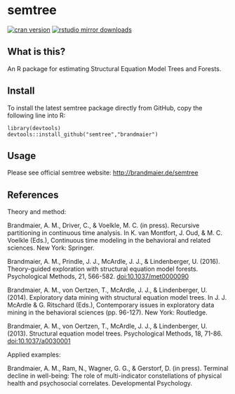 semtree
=======

[![cran
version](http://www.r-pkg.org/badges/version/semtree)](https://cran.r-project.org/package=semtree)
[![rstudio mirror
downloads](http://cranlogs.r-pkg.org/badges/semtree)](https://github.com/metacran/cranlogs.app)

What is this?
-------------

An R package for estimating Structural Equation Model Trees and Forests.

Install
-------

To install the latest semtree package directly from GitHub, copy the
following line into R:

    library(devtools)
    devtools::install_github("semtree","brandmaier")

Usage
-----

Please see official semtree website: <http://brandmaier.de/semtree>

References
----------

Theory and method:

Brandmaier, A. M., Driver, C., & Voelkle, M. C. (in press). Recursive
partitioning in continuous time analysis. In K. van Montfort, J. Oud, &
M. C. Voelkle (Eds.), Continuous time modeling in the behavioral and
related sciences. New York: Springer.

Brandmaier, A. M., Prindle, J. J., McArdle, J. J., & Lindenberger, U.
(2016). Theory-guided exploration with structural equation model
forests. Psychological Methods, 21, 566-582. <doi:10.1037/met0000090>

Brandmaier, A. M., von Oertzen, T., McArdle, J. J., & Lindenberger, U.
(2014). Exploratory data mining with structural equation model trees. In
J. J. McArdle & G. Ritschard (Eds.), Contemporary issues in exploratory
data mining in the behavioral sciences (pp. 96-127). New York:
Routledge.

Brandmaier, A. M., von Oertzen, T., McArdle, J. J., & Lindenberger, U.
(2013). Structural equation model trees. Psychological Methods, 18,
71-86. <doi:10.1037/a0030001>

Applied examples:

Brandmaier, A. M., Ram, N., Wagner, G. G., & Gerstorf, D. (in press).
Terminal decline in well-being: The role of multi-indicator
constellations of physical health and psychosocial correlates.
Developmental Psychology.
